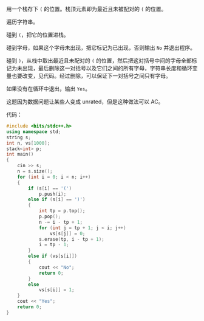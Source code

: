 用一个栈存下 `(` 的位置。栈顶元素即为最近且未被配对的 `(` 的位置。

遍历字符串。

碰到 `(`，把它的位置进栈。

碰到字母，如果这个字母未出现，把它标记为已出现，否则输出 `No` 并退出程序。

碰到 `)`，从栈中取出最近且未配对的 `(` 的位置，然后把这对括号中间的字母全部标记为未出现，最后删除这一对括号以及它们之间的所有字母，字符串长度和循环变量也要改变，见代码。经过删除，可以保证下一对括号之间只有字母。

如果没有在循环中退出，输出 `Yes`。

这题因为数据问题让某些人变成 unrated，但是这种做法可以 AC。

代码：

```cpp
#include <bits/stdc++.h>
using namespace std;
string s;
int n, vs[1000];
stack<int> p;
int main()
{
    cin >> s;
    n = s.size();
    for (int i = 0; i < n; i++)
    {
        if (s[i] == '(')
            p.push(i);
        else if (s[i] == ')')
        {
            int tp = p.top();
            p.pop();
            n -= i - tp + 1;
            for (int j = tp + 1; j < i; j++)
                vs[s[j]] = 0;
            s.erase(tp, i - tp + 1);
            i = tp - 1;
        }
        else if (vs[s[i]])
        {
            cout << "No";
            return 0;
        }
        else
            vs[s[i]] = 1;
    }
    cout << "Yes";
    return 0;
}
```